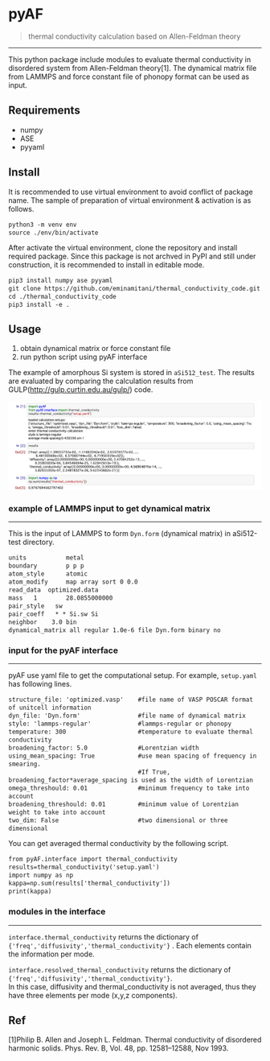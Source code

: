 # pyAF

>thermal conductivity calculation based on Allen-Feldman theory
---

This python package include modules to evaluate thermal conductivity in disordered system from Allen-Feldman theory[1].
The dynamical matrix file from LAMMPS and force constant file of phonopy format can be used as input.

## Requirements
- numpy 
- ASE 
- pyyaml

## Install
It is recommended to use virtual environment to avoid conflict of package name. 
The sample of preparation of virtual environment & activation is as follows.
```
python3 -m venv env
source ./env/bin/activate
```
After activate the virtual environment, clone the repository and install required package.
Since this package is not archved in PyPI and still under construction, it is recommended to install in editable mode.
```
pip3 install numpy ase pyyaml
git clone https://github.com/eminamitani/thermal_conductivity_code.git 
cd ./thermal_conductivity_code 
pip3 install -e .
```

## Usage

1. obtain dynamical matrix or force constant file
2. run python script using pyAF interface

The example of amorphous Si system is stored in `aSi512_test`. The results are evaluated by comparing the calculation results from GULP(http://gulp.curtin.edu.au/gulp/) code. 

![](/sample.png)


### example of LAMMPS input to get dynamical matrix
---
This is the input of LAMMPS to form `Dyn.form` (dynamical matrix) in aSi512-test directory.
```
units           metal
boundary        p p p
atom_style      atomic
atom_modify     map array sort 0 0.0
read_data  optimized.data
mass   1        28.0855000000 
pair_style	 sw
pair_coeff 	 * * Si.sw Si
neighbor    3.0 bin
dynamical_matrix all regular 1.0e-6 file Dyn.form binary no 
```

### input for the pyAF interface
---
pyAF use yaml file to get the computational setup. For example, `setup.yaml` has following lines.
```
structure_file: 'optimized.vasp'    #file name of VASP POSCAR format of unitcell information
dyn_file: 'Dyn.form'                #file name of dynamical matrix
style: 'lammps-regular'             #lammps-regular or phonopy
temperature: 300                    #temperature to evaluate thermal conductivity
broadening_factor: 5.0              #Lorentzian width
using_mean_spacing: True            #use mean spacing of frequency in smearing. 
                                    #If True, broadening_factor*average_spacing is used as the width of Lorentzian
omega_threshould: 0.01              #minimum frequency to take into account
broadening_threshould: 0.01         #minimum value of Lorentzian weight to take into account
two_dim: False                      #two dimensional or three dimensional
```

You can get averaged thermal conductivity by the following script.
```
from pyAF.interface import thermal_conductivity
results=thermal_conductivity('setup.yaml')
import numpy as np
kappa=np.sum(results['thermal_conductivity'])
print(kappa)
```

### modules in the interface
---
`interface.thermal_conductivity` returns the dictionary of `{'freq','diffusivity','thermal_conductivity'}` .
Each elements contain the information per mode. 

`interface.resolved_thermal_conductivity` returns the dictionary of `{'freq','diffusivity','thermal_conductivity'}`.  
In this case, diffusivity and thermal_conductivity is not averaged, thus they have three elements per mode (x,y,z components).



## Ref
[1]Philip B. Allen and Joseph L. Feldman. Thermal conductivity of disordered harmonic solids. Phys. Rev. B, Vol. 48, pp. 12581–12588, Nov 1993.